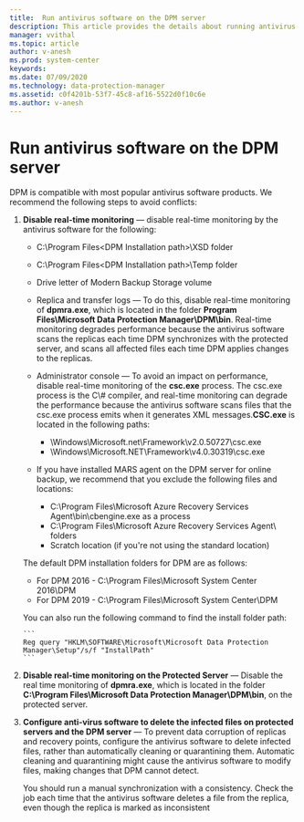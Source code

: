 ```yaml
---
title:  Run antivirus software on the DPM server
description: This article provides the details about running antivirus software on the DPM server.
manager: vvithal
ms.topic: article
author: v-anesh
ms.prod: system-center
keywords:
ms.date: 07/09/2020
ms.technology: data-protection-manager
ms.assetid: c0f4201b-53f7-45c8-af16-5522d0f10c6e
ms.author: v-anesh
---
```


# Run antivirus software on the DPM server

DPM is compatible with most popular antivirus software products. We recommend
the following steps to avoid conflicts:

1.  **Disable real-time monitoring** — disable real-time
    monitoring by the antivirus software for the following:

    -   C:\\Program Files\<DPM Installation path\>\XSD folder

    -  	C:\\Program Files\<DPM Installation path\>\Temp folder

    -   Drive letter of Modern Backup Storage volume

    -   Replica and transfer logs — To do this, disable real-time monitoring of
        **dpmra.exe**, which is located in the folder **Program Files\\Microsoft Data Protection Manager\DPM\bin**. Real-time monitoring degrades performance
        because the antivirus software scans the replicas each time DPM
        synchronizes with the protected server, and scans all affected files
        each time DPM applies changes to the replicas.

    -   Administrator console — To avoid an impact on performance, disable
        real-time monitoring of the **csc.exe** process. The csc.exe
        process is the C\\# compiler, and real-time monitoring can degrade the performance because the antivirus software scans files that the csc.exe process emits when it generates XML messages.**CSC.exe** is located in the following paths:

        - \\Windows\\Microsoft.net\\Framework\\v2.0.50727\\csc.exe
        - \\Windows\\Microsoft.NET\\Framework\\v4.0.30319\\csc.exe

    - If you have installed MARS agent on the DPM server for online backup, we recommend that you exclude the following files and locations:

        - C:\\Program Files\\Microsoft Azure Recovery Services Agent\\bin\\cbengine.exe as a process
        - C:\\Program Files\\Microsoft Azure Recovery Services Agent\\ folders
        - Scratch location (if you're not using the standard location)

    The default DPM installation folders for DPM are as follows:

    - For DPM 2016 - C:\\Program Files\\Microsoft System Center 2016\\DPM
    - For DPM 2019 - C:\\Program Files\\Microsoft System Center\\DPM

    You can also run the following command to find the install folder path:

        ```
        Reg query "HKLM\SOFTWARE\Microsoft\Microsoft Data Protection Manager\Setup"/s/f "InstallPath"
        ```
2.  **Disable real-time monitoring on the Protected Server** — Disable the real time monitoring of **dpmra.exe**, which is located in the folder **C:\Program Files\Microsoft Data Protection Manager\DPM\bin**, on the protected server.

3. **Configure anti-virus software to delete the infected files on protected servers and the DPM server** — To prevent data corruption of replicas and recovery points, configure the antivirus software to delete infected files, rather than automatically cleaning or quarantining them. Automatic cleaning and quarantining might cause the antivirus software to modify files, making changes that DPM cannot detect.

    You should run a manual synchronization with a consistency. Check the job each time that the antivirus software deletes a file from the replica, even though the replica is marked as inconsistent
